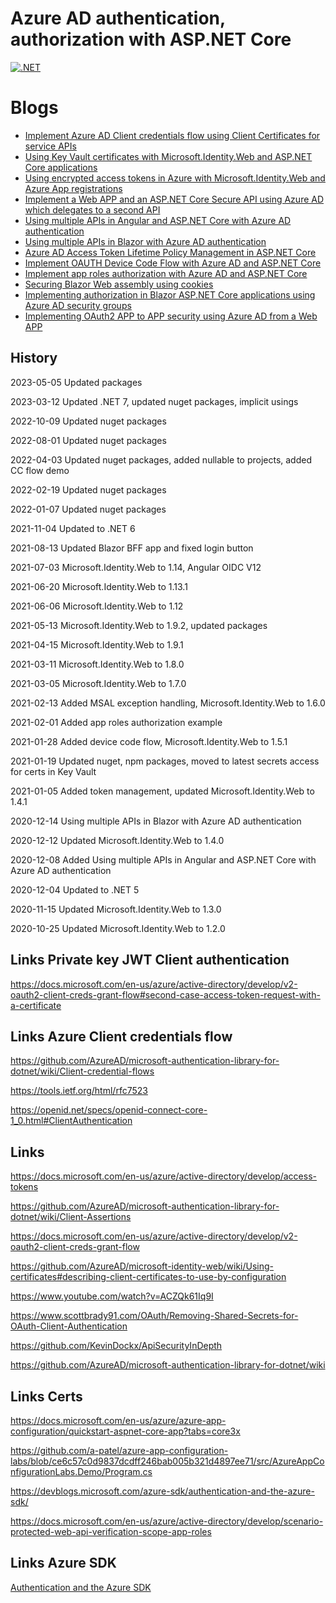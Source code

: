 # Azure AD authentication, authorization with ASP.NET Core

[![.NET](https://github.com/damienbod/AzureADAuthRazorUiServiceApiCertificate/workflows/.NET/badge.svg)](https://github.com/damienbod/AzureADAuthRazorUiServiceApiCertificate/actions?query=workflow%3A.NET) 

# Blogs

- [Implement Azure AD Client credentials flow using Client Certificates for service APIs](https://damienbod.com/2020/10/01/implement-azure-ad-client-credentials-flow-using-client-certificates-for-service-apis/)
- [Using Key Vault certificates with Microsoft.Identity.Web and ASP.NET Core applications](https://damienbod.com/2020/10/09/using-key-vault-certificates-with-microsoft-identity-web-and-asp-net-core-applications/)
- [Using encrypted access tokens in Azure with Microsoft.Identity.Web and Azure App registrations](https://damienbod.com/2020/10/22/using-encrypted-access-tokens-in-azure-with-microsoft-identity-web-and-azure-app-registrations/)
- [Implement a Web APP and an ASP.NET Core Secure API using Azure AD which delegates to a second API](https://damienbod.com/2020/11/09/implement-a-web-app-and-an-asp-net-core-secure-api-using-azure-ad-which-delegates-to-second-api/)
- [Using multiple APIs in Angular and ASP.NET Core with Azure AD authentication](https://damienbod.com/2020/12/08/using-multiple-apis-in-angular-and-asp-net-core-with-azure-ad-authentication/)
- [Using multiple APIs in Blazor with Azure AD authentication](https://damienbod.com/2020/12/14/using-multiple-apis-in-blazor-with-azure-ad-authentication/)
- [Azure AD Access Token Lifetime Policy Management in ASP.NET Core](https://damienbod.com/2021/01/05/azure-ad-access-token-lifetime-policy-management-in-asp-net-core/)
- [Implement OAUTH Device Code Flow with Azure AD and ASP.NET Core](https://damienbod.com/2021/01/28/implement-oauth-device-code-flow-with-azure-ad-and-asp-net-core/)
- [Implement app roles authorization with Azure AD and ASP.NET Core](https://damienbod.com/2021/02/01/implement-app-roles-authorization-with-azure-ad-and-asp-net-core/)
- [Securing Blazor Web assembly using cookies](https://damienbod.com/2021/03/08/securing-blazor-web-assembly-using-cookies/)
- [Implementing authorization in Blazor ASP.NET Core applications using Azure AD security groups](https://damienbod.com/2022/02/21/implementing-authorization-in-blazor-asp-net-core-applications-using-azure-ad-security-groups/)
- [Implementing OAuth2 APP to APP security using Azure AD from a Web APP](https://damienbod.com/2022/03/28/implementing-oauth2-app-to-app-security-using-azure-ad-from-a-web-app/)

## History

2023-05-05 Updated packages

2023-03-12 Updated .NET 7, updated nuget packages, implicit usings

2022-10-09 Updated nuget packages

2022-08-01 Updated nuget packages

2022-04-03 Updated nuget packages, added nullable to projects, added CC flow demo

2022-02-19 Updated nuget packages

2022-01-07 Updated nuget packages

2021-11-04 Updated to .NET 6

2021-08-13 Updated Blazor BFF app and fixed login button

2021-07-03 Microsoft.Identity.Web to 1.14, Angular OIDC V12

2021-06-20 Microsoft.Identity.Web to 1.13.1

2021-06-06 Microsoft.Identity.Web to 1.12

2021-05-13 Microsoft.Identity.Web to 1.9.2, updated packages

2021-04-15 Microsoft.Identity.Web to 1.9.1

2021-03-11 Microsoft.Identity.Web to 1.8.0

2021-03-05 Microsoft.Identity.Web to 1.7.0

2021-02-13 Added MSAL exception handling, Microsoft.Identity.Web to 1.6.0

2021-02-01 Added app roles authorization example

2021-01-28 Added device code flow, Microsoft.Identity.Web to 1.5.1

2021-01-19 Updated nuget, npm packages, moved to latest secrets access for certs in Key Vault

2021-01-05 Added token management, updated Microsoft.Identity.Web to 1.4.1

2020-12-14 Using multiple APIs in Blazor with Azure AD authentication

2020-12-12 Updated Microsoft.Identity.Web to 1.4.0

2020-12-08 Added Using multiple APIs in Angular and ASP.NET Core with Azure AD authentication

2020-12-04 Updated to .NET 5

2020-11-15 Updated Microsoft.Identity.Web to 1.3.0

2020-10-25 Updated Microsoft.Identity.Web to 1.2.0


## Links Private key JWT Client authentication

https://docs.microsoft.com/en-us/azure/active-directory/develop/v2-oauth2-client-creds-grant-flow#second-case-access-token-request-with-a-certificate

## Links Azure Client credentials flow

https://github.com/AzureAD/microsoft-authentication-library-for-dotnet/wiki/Client-credential-flows

https://tools.ietf.org/html/rfc7523

https://openid.net/specs/openid-connect-core-1_0.html#ClientAuthentication

## Links

https://docs.microsoft.com/en-us/azure/active-directory/develop/access-tokens

https://github.com/AzureAD/microsoft-authentication-library-for-dotnet/wiki/Client-Assertions

https://docs.microsoft.com/en-us/azure/active-directory/develop/v2-oauth2-client-creds-grant-flow

https://github.com/AzureAD/microsoft-identity-web/wiki/Using-certificates#describing-client-certificates-to-use-by-configuration

https://www.youtube.com/watch?v=ACZQk61Iq9I

https://www.scottbrady91.com/OAuth/Removing-Shared-Secrets-for-OAuth-Client-Authentication

https://github.com/KevinDockx/ApiSecurityInDepth

https://github.com/AzureAD/microsoft-authentication-library-for-dotnet/wiki

## Links Certs

https://docs.microsoft.com/en-us/azure/azure-app-configuration/quickstart-aspnet-core-app?tabs=core3x

https://github.com/a-patel/azure-app-configuration-labs/blob/ce6c57c0d9837dcdff246bab005b321d4897ee71/src/AzureAppConfigurationLabs.Demo/Program.cs

https://devblogs.microsoft.com/azure-sdk/authentication-and-the-azure-sdk/

https://docs.microsoft.com/en-us/azure/active-directory/develop/scenario-protected-web-api-verification-scope-app-roles

## Links Azure SDK

<a href="https://devblogs.microsoft.com/azure-sdk/authentication-and-the-azure-sdk/">Authentication and the Azure SDK</a>

